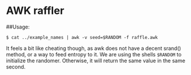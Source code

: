 # AWK raffler

##Usage:

	$ cat ../example_names | awk -v seed=$RANDOM -f raffle.awk

It feels a bit like cheating though, as awk does not have a decent srand() method, or a way to feed entropy to it.
We are using the shells `$RANDOM` to initialize the randomer. Otherwise, it will return the same value in the same 
second.
